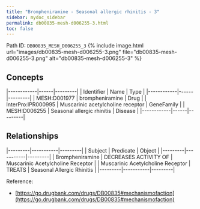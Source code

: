 ```yaml
---
title: "Brompheniramine - Seasonal allergic rhinitis - 3"
sidebar: mydoc_sidebar
permalink: db00835-mesh-d006255-3.html
toc: false 
---
```



Path ID: `DB00835_MESH_D006255_3`
{% include image.html url="images/db00835-mesh-d006255-3.png" file="db00835-mesh-d006255-3.png" alt="db00835-mesh-d006255-3" %}

## Concepts

|------------|------|---------|
| Identifier | Name | Type    |
|------------|------|---------|
| MESH:D001977 | brompheniramine | Drug |
| InterPro:IPR000995 | Muscarinic acetylcholine receptor | GeneFamily |
| MESH:D006255 | Seasonal allergic rhinitis | Disease |
|------------|------|---------|

## Relationships

|---------|-----------|---------|
| Subject | Predicate | Object  |
|---------|-----------|---------|
| Brompheniramine | DECREASES ACTIVITY OF | Muscarinic Acetylcholine Receptor |
| Muscarinic Acetylcholine Receptor | TREATS | Seasonal Allergic Rhinitis |
|---------|-----------|---------|

Reference: 
  - [https://go.drugbank.com/drugs/DB00835#mechanismofaction](https://go.drugbank.com/drugs/DB00835#mechanismofaction)
